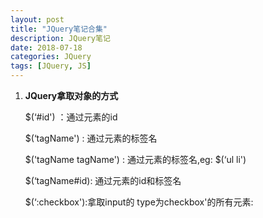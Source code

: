 ```yaml
---
layout: post
title: "JQuery笔记合集"
description: JQuery笔记
date: 2018-07-18
categories: JQuery
tags: [JQuery, JS]
---
```



1. **JQuery拿取对象的方式**

   $(‘#id') ：通过元素的id

   $(‘tagName') : 通过元素的标签名

   $('tagName tagName') : 通过元素的标签名,eg: $(‘ul li')

   $(‘tagName#id): 通过元素的id和标签名

   $(‘:checkbox'):拿取input的 type为checkbox'的所有元素: